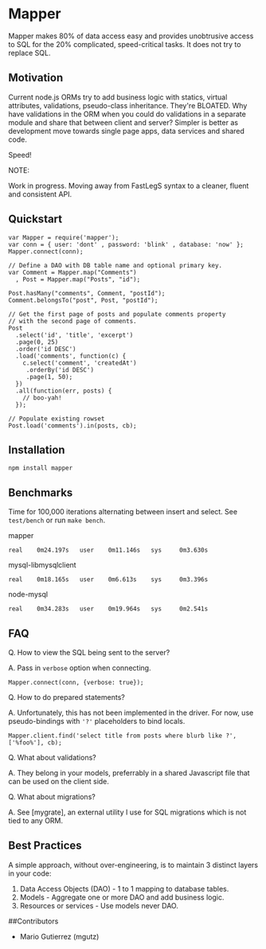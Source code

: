 # Mapper

Mapper makes 80% of data access easy and provides unobtrusive access
to SQL for the 20% complicated, speed-critical tasks. It does
not try to replace SQL.


## Motivation

Current node.js ORMs try to add business logic with statics,
virtual attributes, validations, pseudo-class inheritance. They're BLOATED.
Why have validations in the ORM when you could do validations in a separate
module and share that between client and server? Simpler is better as
development move towards single page apps, data services and shared code.

Speed!


NOTE:

Work in progress. Moving away from FastLegS syntax to a cleaner, fluent
and consistent API.


## Quickstart

    var Mapper = require('mapper');
    var conn = { user: 'dont' , password: 'blink' , database: 'now' };
    Mapper.connect(conn);

    // Define a DAO with DB table name and optional primary key.
    var Comment = Mapper.map("Comments")
      , Post = Mapper.map("Posts", "id");

    Post.hasMany("comments", Comment, "postId");
    Comment.belongsTo("post", Post, "postId");

    // Get the first page of posts and populate comments property
    // with the second page of comments.
    Post
      .select('id', 'title', 'excerpt')
      .page(0, 25)
      .order('id DESC')
      .load('comments', function(c) {
        c.select('comment', 'createdAt')
         .orderBy('id DESC')
         .page(1, 50);
      })
      .all(function(err, posts) {
        // boo-yah!
      });

    // Populate existing rowset
    Post.load('comments').in(posts, cb);


## Installation

    npm install mapper


## Benchmarks

Time for 100,000 iterations alternating between insert and select. See `test/bench` or run `make bench`.

mapper

    real    0m24.197s   user    0m11.146s   sys     0m3.630s

mysql-libmysqlclient

    real    0m18.165s   user    0m6.613s    sys     0m3.396s

node-mysql

    real    0m34.283s   user    0m19.964s   sys     0m2.541s


## FAQ

Q. How to view the SQL being sent to the server?

A. Pass in `verbose` option when connecting.

    Mapper.connect(conn, {verbose: true});

Q. How to do prepared statements?

A. Unfortunately, this has not been implemented in the driver. For now,
   use pseudo-bindings with `'?'` placeholders to bind locals.

    Mapper.client.find('select title from posts where blurb like ?', ['%foo%'], cb);


Q. What about validations?

A. They belong in your models, preferrably in a shared Javascript file that
   can be used on the client side.

Q. What about migrations?

A. See [mygrate],  an external utility I use for SQL migrations which is not
   tied to any ORM.


## Best Practices

A simple approach, without over-engineering, is to maintain 3 distinct layers in your code:

1. Data Access Objects (DAO) - 1 to 1 mapping to database tables.
2. Models - Aggregate one or more DAO and add business logic.
3. Resources or services - Use models never DAO.


##Contributors

* Mario Gutierrez (mgutz)

